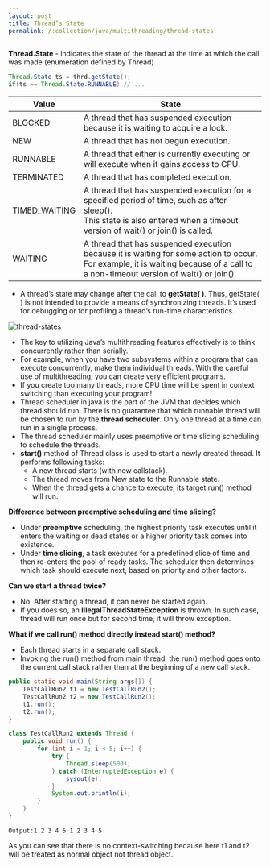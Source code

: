 ```yaml
---
layout: post
title: Thread’s State
permalink: /:collection/java/multithreading/thread-states
---
```


**Thread.State** - indicates the state of the thread at the time at which the call was made (enumeration defined by Thread) 

```java
Thread.State ts = thrd.getState();
if(ts == Thread.State.RUNNABLE) // ...
```

|Value|State|
---|---
BLOCKED|A thread that has suspended execution because it is waiting to acquire a lock.
NEW |A thread that has not begun execution.
RUNNABLE |A thread that either is currently executing or will execute when it gains access to CPU.
TERMINATED |A thread that has completed execution.
TIMED_WAITING |A thread that has suspended execution for a specified period of time, such as after sleep().<br>This state is also entered when a timeout version of wait() or join() is called.
WAITING 	|A thread that has suspended execution because it is waiting for some action to occur.<br>For example, it is waiting because of a call to a non-timeout version of wait() or join().

* A thread’s state may change after the call to **getState( )**. Thus, getState( ) is not intended to provide a means of synchronizing threads. It’s used for debugging or for profiling a thread’s run-time characteristics.

![thread-states]({{site.cdn}}/java/multi-threading/thread-states.png)

* The key to utilizing Java’s multithreading features effectively is to think concurrently rather than serially. 
* For example, when you have two subsystems within a program that can execute concurrently, make them individual threads. With the careful use of multithreading, you can create very efficient programs. 
* If you create too many threads, more CPU time will be spent in context switching than executing your program!
* Thread scheduler in java is the part of the JVM that decides which thread should run. There is no guarantee that which runnable thread will be chosen to run by the **thread scheduler**. Only one thread at a time can run in a single process. 
* The thread scheduler mainly uses preemptive or time slicing scheduling to schedule the threads.
* **start()** method of Thread class is used to start a newly created thread. It performs following tasks:
	- A new thread starts (with new callstack).
	- The thread moves from New state to the Runnable state.
	- When the thread gets a chance to execute, its target run() method will run.

**Difference between preemptive scheduling and time slicing?**  
- Under **preemptive** scheduling, the highest priority task executes until it enters the waiting or dead states or a higher priority task comes into existence.
- Under **time slicing**, a task executes for a predefined slice of time and then re-enters the pool of ready tasks. The scheduler then determines which task should execute next, based on priority and other factors.

**Can we start a thread twice?**  
- No. After starting a thread, it can never be started again.
- If you does so, an **IllegalThreadStateException** is thrown. In such case, thread will run once but for second time, it will throw exception.

**What if we call run() method directly instead start() method?**  
- Each thread starts in a separate call stack.
- Invoking the run() method from main thread, the run() method goes onto the current call stack rather than at the beginning of a new call stack.

```java
public static void main(String args[]) {
    TestCallRun2 t1 = new TestCallRun2();
    TestCallRun2 t2 = new TestCallRun2();
    t1.run();
    t2.run();
}

class TestCallRun2 extends Thread {
    public void run() {
        for (int i = 1; i < 5; i++) {
            try {
                Thread.sleep(500);
            } catch (InterruptedException e) {
                sysout(e);
            }
            System.out.println(i);
        }
    }
}
```
```
Output:1 2 3 4 5 1 2 3 4 5
```
As you can see that there is no context-switching because here t1 and t2 will be treated as normal object not thread object.
